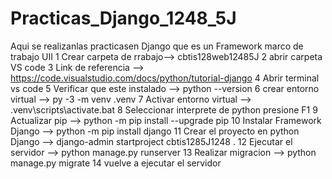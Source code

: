 # Practicas_Django_1248_5J
Aqui se realizanlas practicasen Django que es un Framework marco de trabajo UII
1 Crear carpeta de rrabajo--> cbtis128web12485J
2 abrir carpeta VS code 
3 Link de referencia  -->  https://code.visualstudio.com/docs/python/tutorial-django
4 Abrir terminal vs code 
5 Verificar que este instalado --> python --version
6 crear entorno virtual --> py -3 -m venv .venv
7 Activar entorno virtual --> .venv\scripts\activate.bat
8 Seleccionar interprete de python presione F1 
9 Actualizar pip --> python -m pip install --upgrade pip
10 Instalar Framework Django --> python -m pip install django
11 Crear el proyecto en python Django --> django-admin startproject cbtis1285J1248 .
12 Ejecutar el servidor --> python manage.py runserver
13 Realizar migracion --> python manage.py migrate
14 vuelve a ejecutar el servidor 
